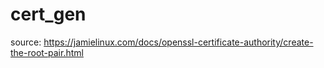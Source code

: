 # cert_gen

source: https://jamielinux.com/docs/openssl-certificate-authority/create-the-root-pair.html
